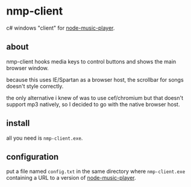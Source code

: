 # nmp-client

c# windows "client" for [node-music-player](https://github.com/ohnx/node-music-player).

## about
nmp-client hooks media keys to control buttons and shows the main browser window.

because this uses IE/Spartan as a browser host, the scrollbar for songs doesn't style correctly.

the only alternative i knew of was to use cef/chromium but that doesn't support mp3 natively, so I decided to go with the native browser host.

## install
all you need is `nmp-client.exe`.

## configuration
put a file named `config.txt` in the same directory where `nmp-client.exe` containing a URL to a version of [node-music-player](https://github.com/ohnx/node-music-player).
